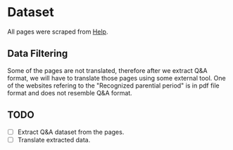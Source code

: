 # Dataset
All pages were scraped from [Help](https://is.muni.cz/napoveda/?lang=en).

## Data Filtering
Some of the pages are not translated, therefore after we extract
Q&A format, we will have to translate those pages using some external
tool. One of the websites refering to the "Recognized parential period"
is in pdf file format and does not resemble Q&A format.

## TODO
 - [ ] Extract Q&A dataset from the pages.
 - [ ] Translate extracted data.
